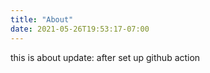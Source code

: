 ```yaml
---
title: "About"
date: 2021-05-26T19:53:17-07:00
---
```


this is about
update: after set up github action
